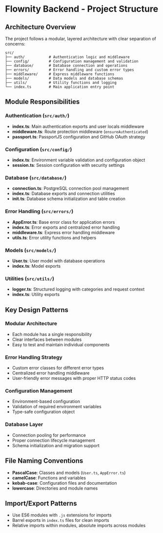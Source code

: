 # Flownity Backend - Project Structure

## Architecture Overview
The project follows a modular, layered architecture with clear separation of concerns:

```
src/
├── auth/           # Authentication logic and middleware
├── config/         # Configuration management and validation
├── database/       # Database connection and operations
├── errors/         # Error handling and custom error types
├── middleware/     # Express middleware functions
├── models/         # Data models and database schemas
├── utils/          # Utility functions and logging
└── index.ts        # Main application entry point
```

## Module Responsibilities

### Authentication (`src/auth/`)
- **index.ts**: Main authentication exports and user locals middleware
- **middleware.ts**: Route protection middleware (`ensureAuthenticated`)
- **passport.ts**: PassportJS configuration and GitHub OAuth strategy

### Configuration (`src/config/`)
- **index.ts**: Environment variable validation and configuration object
- **session.ts**: Session configuration with security settings

### Database (`src/database/`)
- **connection.ts**: PostgreSQL connection pool management
- **index.ts**: Database exports and connection utilities
- **init.ts**: Database schema initialization and table creation

### Error Handling (`src/errors/`)
- **AppError.ts**: Base error class for application errors
- **index.ts**: Error exports and centralized error handling
- **middleware.ts**: Express error handling middleware
- **utils.ts**: Error utility functions and helpers

### Models (`src/models/`)
- **User.ts**: User model with database operations
- **index.ts**: Model exports

### Utilities (`src/utils/`)
- **logger.ts**: Structured logging with categories and request context
- **index.ts**: Utility exports

## Key Design Patterns

### Modular Architecture
- Each module has a single responsibility
- Clear interfaces between modules
- Easy to test and maintain individual components

### Error Handling Strategy
- Custom error classes for different error types
- Centralized error handling middleware
- User-friendly error messages with proper HTTP status codes

### Configuration Management
- Environment-based configuration
- Validation of required environment variables
- Type-safe configuration object

### Database Layer
- Connection pooling for performance
- Proper connection lifecycle management
- Schema initialization and migration support

## File Naming Conventions
- **PascalCase**: Classes and models (`User.ts`, `AppError.ts`)
- **camelCase**: Functions and variables
- **kebab-case**: Configuration files and documentation
- **lowercase**: Directories and module names

## Import/Export Patterns
- Use ES6 modules with `.js` extensions for imports
- Barrel exports in `index.ts` files for clean imports
- Relative imports within modules, absolute imports across modules